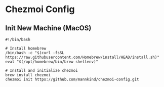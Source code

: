 # Chezmoi Config

## Init New Machine (MacOS)

```
#!/bin/bash

# Install homebrew
/bin/bash -c "$(curl -fsSL https://raw.githubusercontent.com/Homebrew/install/HEAD/install.sh)"
eval "$(/opt/homebrew/bin/brew shellenv)"

# Install and initialize chezmoi
brew install chezmoi
chezmoi init https://github.com/mannkind/chezmoi-config.git
```
